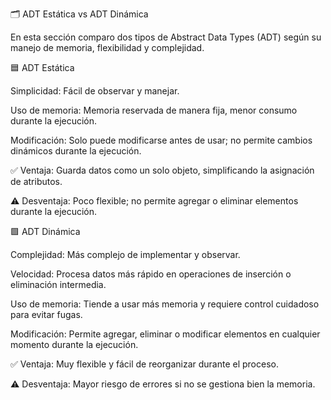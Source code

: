 🗂 ADT Estática vs ADT Dinámica

En esta sección comparo dos tipos de Abstract Data Types (ADT) según su manejo de memoria, flexibilidad y complejidad.

🟦 ADT Estática

Simplicidad: Fácil de observar y manejar.

Uso de memoria: Memoria reservada de manera fija, menor consumo durante la ejecución.

Modificación: Solo puede modificarse antes de usar; no permite cambios dinámicos durante la ejecución.

✅ Ventaja: Guarda datos como un solo objeto, simplificando la asignación de atributos.

⚠️ Desventaja: Poco flexible; no permite agregar o eliminar elementos durante la ejecución.

🟩 ADT Dinámica

Complejidad: Más complejo de implementar y observar.

Velocidad: Procesa datos más rápido en operaciones de inserción o eliminación intermedia.

Uso de memoria: Tiende a usar más memoria y requiere control cuidadoso para evitar fugas.

Modificación: Permite agregar, eliminar o modificar elementos en cualquier momento durante la ejecución.

✅ Ventaja: Muy flexible y fácil de reorganizar durante el proceso.

⚠️ Desventaja: Mayor riesgo de errores si no se gestiona bien la memoria.